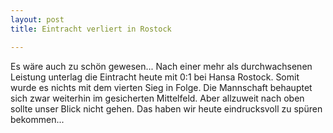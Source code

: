 ```yaml
---
layout: post
title: Eintracht verliert in Rostock

---
```


Es wäre auch zu schön gewesen... Nach einer mehr als durchwachsenen Leistung unterlag die Eintracht heute mit 0:1 bei Hansa Rostock. Somit wurde es nichts mit dem vierten Sieg in Folge. Die Mannschaft behauptet sich zwar weiterhin im gesicherten Mittelfeld. Aber allzuweit nach oben sollte unser Blick nicht gehen. Das haben wir heute eindrucksvoll zu spüren bekommen...


